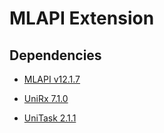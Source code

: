 # MLAPI Extension

## Dependencies
- [MLAPI v12.1.7](https://github.com/Unity-Technologies/com.unity.multiplayer.mlapi/releases/tag/v12.1.7)

- [UniRx 7.1.0](https://github.com/neuecc/UniRx/releases/tag/7.1.0)

- [UniTask 2.1.1](https://github.com/Cysharp/UniTask/releases/tag/2.1.1)
